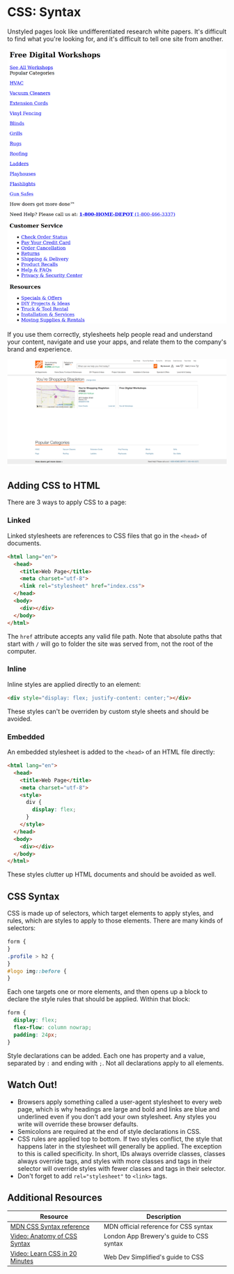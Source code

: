 # CSS: Syntax

Unstyled pages look like undifferentiated research white papers. It's difficult to find what you're looking for, and it's difficult to tell one site from another.

![Unstyled homedepot.com home page](assets/home-depot.png)

If you use them correctly, stylesheets help people read and understand your content, navigate and use your apps, and relate them to the company's brand and experience.

![Styled homedepot.com home page](assets/home-depot-2.png)

## Adding CSS to HTML

There are 3 ways to apply CSS to a page:

### Linked

Linked stylesheets are references to CSS files that go in the `<head>` of documents.

```html
<html lang="en">
  <head>
    <title>Web Page</title>
    <meta charset="utf-8">
    <link rel="stylesheet" href="index.css">
  </head>
  <body>
    <div></div>
  </body>
</html>
```

The `href` attribute accepts any valid file path. Note that absolute paths that start with `/` will go to folder the site was served from, not the root of the computer.

### Inline

Inline styles are applied directly to an element:

```html
<div style="display: flex; justify-content: center;"></div>
```

These styles can't be overriden by custom style sheets and should be avoided.

### Embedded

An embedded stylesheet is added to the `<head>` of an HTML file directly:

```html
<html lang="en">
  <head>
    <title>Web Page</title>
    <meta charset="utf-8">
    <style>
      div {
        display: flex;
      }
    </style>
  </head>
  <body>
    <div></div>
  </body>
</html>
```

These styles clutter up HTML documents and should be avoided as well.

## CSS Syntax

CSS is made up of selectors, which target elements to apply styles, and rules, which are styles to apply to those elements. There are many kinds of selectors:

```css
form {
}
.profile > h2 {
}
#logo img::before {
}
```

Each one targets one or more elements, and then opens up a block to declare the style rules that should be applied. Within that block:

```css
form {
  display: flex;
  flex-flow: column nowrap;
  padding: 24px;
}
```

Style declarations can be added. Each one has property and a value, separated by `:` and ending with `;`. Not all declarations apply to all elements.

## Watch Out!

* Browsers apply something called a user-agent stylesheet to every web page, which is why headings are large and bold and links are blue and underlined even if you don't add your own stylesheet. Any styles you write will override these browser defaults.
* Semicolons are required at the end of style declarations in CSS.
* CSS rules are applied top to bottom. If two styles conflict, the style that happens later in the stylesheet will generally be applied. The exception to this is called specificity. In short, IDs always override classes, classes always override tags, and styles with more classes and tags in their selector will override styles with fewer classes and tags in their selector.
* Don't forget to add `rel="stylesheet"` to `<link>` tags.

## Additional Resources

| Resource | Description |
| --- | --- |
| [MDN CSS Syntax reference](https://developer.mozilla.org/en-US/docs/Web/CSS/Syntax) | MDN official reference for CSS syntax |
| [Video: Anatomy of CSS Syntax](https://www.youtube.com/watch?v=XHkIU8Wom2Q) | London App Brewery's guide to CSS syntax |
| [Video: Learn CSS in 20 Minutes](https://www.youtube.com/watch?v=1PnVor36_40) | Web Dev Simplified's guide to CSS |
